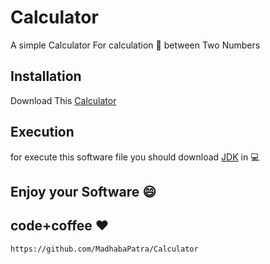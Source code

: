 # Calculator
A simple Calculator For calculation :pencil: between Two Numbers
## Installation

Download This [Calculator](https://github.com/MadhabaPatra/Calculator/blob/master/dist/Calculator.jar?raw=true)

## Execution

for execute this software file you should  download [JDK](https://www.oracle.com/technetwork/java/javase/downloads/jdk11-downloads-5066655.html) in :computer:

## Enjoy your Software :smile:

## code+coffee :heart:
```
https://github.com/MadhabaPatra/Calculator
```
